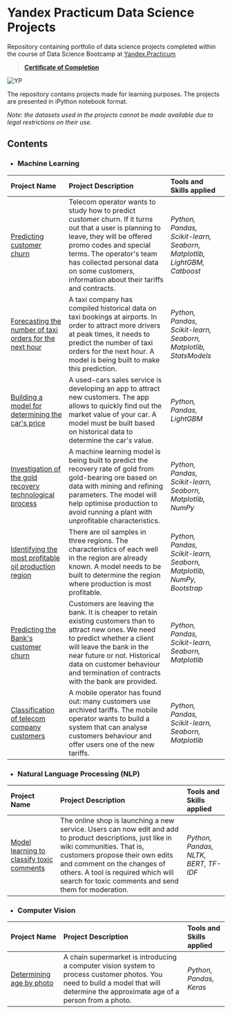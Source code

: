 # Yandex Practicum Data Science Projects

Repository containing portfolio of data science projects completed within the course of Data Science Bootcamp at [Yandex.Practicum](https://practicum.com/data-science/?utm_source=pr&utm_medium=content&utm_content=button_start_learning&utm_campaign=pr_content_main_medium&form_position=%2F&gaid=1328103721.1670323909)

> **[Certificate of Completion](https://github.com/Ianioglo/yandex-practicum-DS-projects/blob/main/Sergey%20Yanioglo.pdf)**

![YP](https://user-images.githubusercontent.com/41115130/211000576-853905c5-98fd-46ea-97cd-21296f4ad1b4.png)

The repository contains projects made for learning purposes. The projects are presented in iPython notebook format. 

*Note: the datasets used in the projects cannot be made available due to legal restrictions on their use.*

## Contents

- ### Machine Learning
| Project Name | Project Description | Tools and Skills applied | 
| :---------------------- | :---------------------- | :---------------------- |
| [Predicting customer churn](big_cities_music) | Telecom operator wants to study how to predict customer churn. If it turns out that a user is planning to leave, they will be offered promo codes and special terms. The operator's team has collected personal data on some customers, information about their tariffs and contracts.| *Python, Pandas, Scikit-learn, Seaborn, Matplotlib, LightGBM, Catboost* |
| [Forecasting the number of taxi orders for the next hour](big_cities_music) | A taxi company has compiled historical data on taxi bookings at airports. In order to attract more drivers at peak times, it needs to predict the number of taxi orders for the next hour. A model is being built to make this prediction.| *Python, Pandas, Scikit-learn, Seaborn, Matplotlib, StatsModels* |
| [Building a model for determining the car's price](big_cities_music) | A used-cars sales service is developing an app to attract new customers. The app allows to quickly find out the market value of your car. A model must be built based on historical data to determine the car's value.| *Python, Pandas, LightGBM* |
| [Investigation of the gold recovery technological process](big_cities_music) | A machine learning model is being built to predict the recovery rate of gold from gold-bearing ore based on data with mining and refining parameters. The model will help optimise production to avoid running a plant with unprofitable characteristics.| *Python, Pandas, Scikit-learn, Seaborn, Matplotlib, NumPy* |
| [Identifying the most profitable oil production region](big_cities_music) | There are oil samples in three regions. The characteristics of each well in the region are already known. A model needs to be built to determine the region where production is most profitable. | *Python, Pandas, Scikit-learn, Seaborn, Matplotlib, NumPy, Bootstrap* |
| [Predicting the Bank's customer churn](big_cities_music) | Customers are leaving the bank. It is cheaper to retain existing customers than to attract new ones. We need to predict whether a client will leave the bank in the near future or not. Historical data on customer behaviour and termination of contracts with the bank are provided. | *Python, Pandas, Scikit-learn, Seaborn, Matplotlib* |
| [Classification of telecom company customers](big_cities_music) | A mobile operator has found out: many customers use archived tariffs. The mobile operator wants to build a system that can analyse customers behaviour and offer users one of the new tariffs. | *Python, Pandas, Scikit-learn, Seaborn, Matplotlib* |

- ### Natural Language Processing (NLP)
| Project Name | Project Description | Tools and Skills applied | 
| :---------------------- | :---------------------- | :---------------------- |
| [Model learning to classify toxic comments](big_cities_music) | The online shop is launching a new service. Users can now edit and add to product descriptions, just like in wiki communities. That is, customers propose their own edits and comment on the changes of others. A tool is required which will search for toxic comments and send them for moderation.| *Python, Pandas, NLTK, BERT, TF-IDF* |

- ### Computer Vision
| Project Name | Project Description | Tools and Skills applied | 
| :---------------------- | :---------------------- | :---------------------- |
| [Determining age by photo](big_cities_music) | A chain supermarket is introducing a computer vision system to process customer photos. You need to build a model that will determine the approximate age of a person from a photo.| *Python, Pandas, Keras* |
